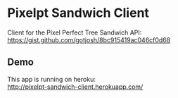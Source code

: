 # Pixelpt Sandwich Client

Client for the Pixel Perfect Tree Sandwich API:  
https://gist.github.com/gotjosh/8bc915419ac046cf0d68

## Demo

This app is running on heroku:  
http://pixelpt-sandwich-client.herokuapp.com/